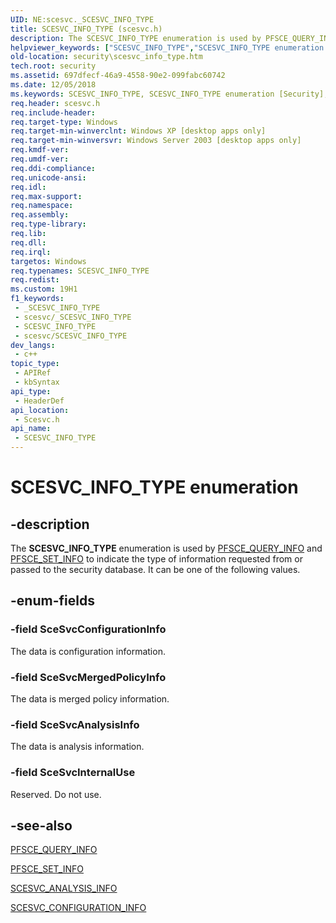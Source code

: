 ```yaml
---
UID: NE:scesvc._SCESVC_INFO_TYPE
title: SCESVC_INFO_TYPE (scesvc.h)
description: The SCESVC_INFO_TYPE enumeration is used by PFSCE_QUERY_INFO and PFSCE_SET_INFO to indicate the type of information requested from or passed to the security database. It can be one of the following values.
helpviewer_keywords: ["SCESVC_INFO_TYPE","SCESVC_INFO_TYPE enumeration [Security]","SceSvcAnalysisInfo","SceSvcConfigurationInfo","SceSvcInternalUse","SceSvcMergedPolicyInfo","_config_scesvc_info_type","scesvc/SCESVC_INFO_TYPE","scesvc/SceSvcAnalysisInfo","scesvc/SceSvcConfigurationInfo","scesvc/SceSvcInternalUse","scesvc/SceSvcMergedPolicyInfo","security.scesvc_info_type"]
old-location: security\scesvc_info_type.htm
tech.root: security
ms.assetid: 697dfecf-46a9-4558-90e2-099fabc60742
ms.date: 12/05/2018
ms.keywords: SCESVC_INFO_TYPE, SCESVC_INFO_TYPE enumeration [Security], SceSvcAnalysisInfo, SceSvcConfigurationInfo, SceSvcInternalUse, SceSvcMergedPolicyInfo, _config_scesvc_info_type, scesvc/SCESVC_INFO_TYPE, scesvc/SceSvcAnalysisInfo, scesvc/SceSvcConfigurationInfo, scesvc/SceSvcInternalUse, scesvc/SceSvcMergedPolicyInfo, security.scesvc_info_type
req.header: scesvc.h
req.include-header: 
req.target-type: Windows
req.target-min-winverclnt: Windows XP [desktop apps only]
req.target-min-winversvr: Windows Server 2003 [desktop apps only]
req.kmdf-ver: 
req.umdf-ver: 
req.ddi-compliance: 
req.unicode-ansi: 
req.idl: 
req.max-support: 
req.namespace: 
req.assembly: 
req.type-library: 
req.lib: 
req.dll: 
req.irql: 
targetos: Windows
req.typenames: SCESVC_INFO_TYPE
req.redist: 
ms.custom: 19H1
f1_keywords:
 - _SCESVC_INFO_TYPE
 - scesvc/_SCESVC_INFO_TYPE
 - SCESVC_INFO_TYPE
 - scesvc/SCESVC_INFO_TYPE
dev_langs:
 - c++
topic_type:
 - APIRef
 - kbSyntax
api_type:
 - HeaderDef
api_location:
 - Scesvc.h
api_name:
 - SCESVC_INFO_TYPE
---
```


# SCESVC_INFO_TYPE enumeration


## -description

The <b>SCESVC_INFO_TYPE</b> enumeration is used by 
<a href="/windows/desktop/api/scesvc/nc-scesvc-pfsce_query_info">PFSCE_QUERY_INFO</a> and 
<a href="/windows/desktop/api/scesvc/nc-scesvc-pfsce_set_info">PFSCE_SET_INFO</a> to indicate the type of information requested from or passed to the security database. It can be one of the following values.

## -enum-fields

### -field SceSvcConfigurationInfo

The data is configuration information.

### -field SceSvcMergedPolicyInfo

The data is merged policy information.

### -field SceSvcAnalysisInfo

The data is analysis information.

### -field SceSvcInternalUse

Reserved. Do not use.

## -see-also

<a href="/windows/desktop/api/scesvc/nc-scesvc-pfsce_query_info">PFSCE_QUERY_INFO</a>



<a href="/windows/desktop/api/scesvc/nc-scesvc-pfsce_set_info">PFSCE_SET_INFO</a>



<a href="/windows/win32/api/scesvc/ns-scesvc-scesvc_analysis_info">SCESVC_ANALYSIS_INFO</a>



<a href="/windows/win32/api/scesvc/ns-scesvc-scesvc_configuration_info">SCESVC_CONFIGURATION_INFO</a>